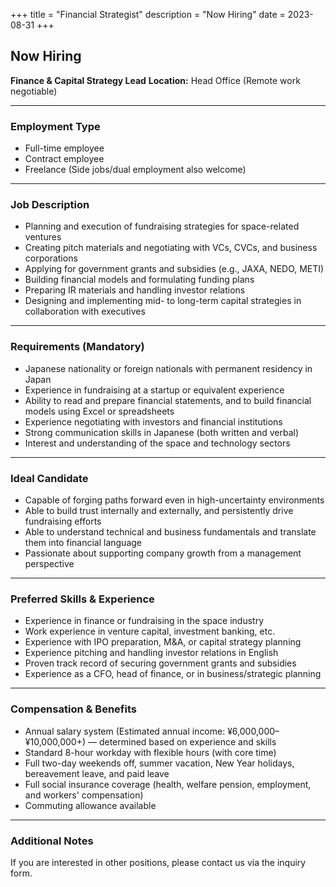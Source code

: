 +++
title = "Financial Strategist"
description = "Now Hiring"
date = 2023-08-31
+++

## Now Hiring
**Finance & Capital Strategy Lead**
**Location:** Head Office (Remote work negotiable)

---

### Employment Type
- Full-time employee
- Contract employee
- Freelance (Side jobs/dual employment also welcome)

---

### Job Description
- Planning and execution of fundraising strategies for space-related ventures
- Creating pitch materials and negotiating with VCs, CVCs, and business corporations
- Applying for government grants and subsidies (e.g., JAXA, NEDO, METI)
- Building financial models and formulating funding plans
- Preparing IR materials and handling investor relations
- Designing and implementing mid- to long-term capital strategies in collaboration with executives

---

### Requirements (Mandatory)
- Japanese nationality or foreign nationals with permanent residency in Japan
- Experience in fundraising at a startup or equivalent experience
- Ability to read and prepare financial statements, and to build financial models using Excel or spreadsheets
- Experience negotiating with investors and financial institutions
- Strong communication skills in Japanese (both written and verbal)
- Interest and understanding of the space and technology sectors

---

### Ideal Candidate
- Capable of forging paths forward even in high-uncertainty environments
- Able to build trust internally and externally, and persistently drive fundraising efforts
- Able to understand technical and business fundamentals and translate them into financial language
- Passionate about supporting company growth from a management perspective

---

### Preferred Skills & Experience
- Experience in finance or fundraising in the space industry
- Work experience in venture capital, investment banking, etc.
- Experience with IPO preparation, M&A, or capital strategy planning
- Experience pitching and handling investor relations in English
- Proven track record of securing government grants and subsidies
- Experience as a CFO, head of finance, or in business/strategic planning

---

### Compensation & Benefits
- Annual salary system (Estimated annual income: ¥6,000,000–¥10,000,000+) — determined based on experience and skills
- Standard 8-hour workday with flexible hours (with core time)
- Full two-day weekends off, summer vacation, New Year holidays, bereavement leave, and paid leave
- Full social insurance coverage (health, welfare pension, employment, and workers' compensation)
- Commuting allowance available

---

### Additional Notes
If you are interested in other positions, please contact us via the inquiry form.
